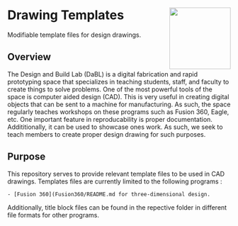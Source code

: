 
# Drawing Templates <a href='http://designandbuildlab.com/'><img src='http://designandbuildlab.com/main/wp-content/uploads/mainpagelogo3.png' align="right" height="138.5" /></a>

Modifiable template files for design drawings.

## Overview

The Design and Build Lab (DaBL) is a digital fabrication and rapid prototyping space that specializes in teaching students, staff, and faculty to create things to solve problems. One of the most powerful tools of the space is computer aided design (CAD). This is very useful in creating digital objects that can be sent to a machine for manufacturing. As such, the space regularly teaches workshops on these programs such as Fusion 360, Eagle, etc. One important feature in reproducability is proper documentation. Addititionally, it can be used to showcase ones work. As such, we seek to teach members to create proper design drawing for such purposes. 


## Purpose

This repository serves to provide relevant template files to be used in CAD drawings. Templates files are currently limited to the following programs :
	
	- [Fusion 360](Fusion360/README.md for three-dimensional design.


Additionally, title block files can be found in the repective folder in different file formats for other programs.

